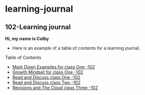 # learning-journal

## 102-Learning journal

**Hi, my name is Colby**


- Here is an example of a table of contents for a learning journal. 

Table of Contents
- [Mark Down Examples for class One -102](/MarkdownExamples.md)
- [Growth Mindset for class One -102](/growthmindset.md)
- [Read and Discuss class One -102](/Discussion.md)
- [Read and Discuss class Two -102](/Discussion2.md)
- [Revisions and The Cloud class Three -102](/Discussion3.md)
